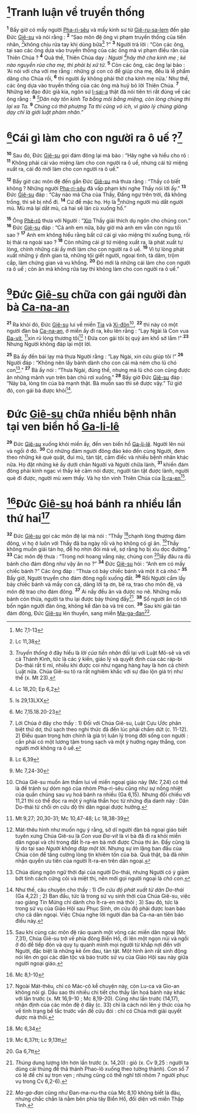 # [^1@-98687981-1dd0-4aa2-92a3-24c725b7930f]Tranh luận về truyền thống
<sup><b>1</b></sup> Bấy giờ có mấy người [Pha-ri-sêu]() và mấy kinh sư từ [Giê-ru-sa-lem]() đến gặp Đức [Giê-su]() và nói rằng : <sup><b>2</b></sup> “Sao môn đệ ông vi phạm truyền thống của tiền nhân, [^2@-98687981-1dd0-4aa2-92a3-24c725b7930f]không chịu rửa tay khi dùng bữa[^1-98687981-1dd0-4aa2-92a3-24c725b7930f] ?” <sup><b>3</b></sup> Người trả lời : “Còn các ông, tại sao các ông dựa vào truyền thống của các ông mà vi phạm điều răn của Thiên Chúa ? <sup><b>4</b></sup> Quả thế, Thiên Chúa dạy : *Ngươi [^3@-98687981-1dd0-4aa2-92a3-24c725b7930f]hãy thờ cha kính mẹ ; kẻ nào nguyền rủa cha mẹ, thì phải bị xử tử.* <sup><b>5</b></sup> Còn các ông, các ông lại bảo : ‘Ai nói với cha với mẹ rằng : những gì con có để giúp cha mẹ, đều là lễ phẩm dâng cho Chúa rồi, <sup><b>6</b></sup> thì người ấy không phải thờ cha kính mẹ nữa.’ Như thế, các ông dựa vào truyền thống của các ông mà huỷ bỏ lời Thiên Chúa. <sup><b>7</b></sup> Những kẻ đạo đức giả kia, ngôn sứ [I-sai-a]() thật đã nói tiên tri rất đúng về các ông rằng : <sup><b>8</b></sup> *[^4@-98687981-1dd0-4aa2-92a3-24c725b7930f]Dân này tôn kính Ta bằng môi bằng miệng, còn lòng chúng thì lại xa Ta.* <sup><b>9</b></sup> *Chúng có thờ phượng Ta thì cũng vô ích, vì giáo lý chúng giảng dạy chỉ là giới luật phàm nhân.”*

# [^5@-98687981-1dd0-4aa2-92a3-24c725b7930f]Cái gì làm cho con người ra ô uế ?[^2-98687981-1dd0-4aa2-92a3-24c725b7930f]
<sup><b>10</b></sup> Sau đó, Đức [Giê-su]() gọi đám đông lại mà bảo : “Hãy nghe và hiểu cho rõ : <sup><b>11</b></sup> Không phải cái vào miệng làm cho con người ra ô uế, nhưng cái từ miệng xuất ra, cái đó mới làm cho con người ra ô uế.”

<sup><b>12</b></sup> Bấy giờ các môn đệ đến gần Đức [Giê-su]() mà thưa rằng : “Thầy có biết không ? Những người [Pha-ri-sêu]() đã vấp phạm khi nghe Thầy nói lời ấy.” <sup><b>13</b></sup> Đức [Giê-su]() đáp : “Cây nào mà Cha của Thầy, Đấng ngự trên trời, đã không trồng, thì sẽ bị nhổ đi. <sup><b>14</b></sup> Cứ để mặc họ. Họ là [^6@-98687981-1dd0-4aa2-92a3-24c725b7930f]những người mù dắt người mù. Mù mà lại dắt mù, cả hai sẽ lăn cù xuống hố.”

<sup><b>15</b></sup> Ông [Phê-rô]() thưa với Người : “[Xin]() Thầy giải thích dụ ngôn cho chúng con.” <sup><b>16</b></sup> Đức [Giê-su]() đáp : “Cả anh em nữa, bây giờ mà anh em vẫn còn ngu tối sao ? <sup><b>17</b></sup> Anh em không hiểu rằng bất cứ cái gì vào miệng thì xuống bụng, rồi bị thải ra ngoài sao ? <sup><b>18</b></sup> Còn những cái gì từ miệng xuất ra, là phát xuất tự lòng, chính những cái ấy mới làm cho con người ra ô uế. <sup><b>19</b></sup> Vì tự lòng phát xuất những ý định gian tà, những tội giết người, ngoại tình, tà dâm, trộm cắp, làm chứng gian và vu khống. <sup><b>20</b></sup> Đó mới là những cái làm cho con người ra ô uế ; còn ăn mà không rửa tay thì không làm cho con người ra ô uế.”

# [^7@-98687981-1dd0-4aa2-92a3-24c725b7930f]Đức [Giê-su]() chữa con gái người đàn bà [Ca-na-an]()
<sup><b>21</b></sup> Ra khỏi đó, Đức [Giê-su]() lui về miền [Tia]() và [Xi-đôn]()[^3-98687981-1dd0-4aa2-92a3-24c725b7930f], <sup><b>22</b></sup> thì này có một người đàn bà [Ca-na-an](), ở miền ấy đi ra, kêu lên rằng : “Lạy Ngài là Con vua [Đa-vít](), [^8@-98687981-1dd0-4aa2-92a3-24c725b7930f]xin rủ lòng thương tôi[^4-98687981-1dd0-4aa2-92a3-24c725b7930f] ! Đứa con gái tôi bị quỷ ám khổ sở lắm !” <sup><b>23</b></sup> Nhưng Người không đáp lại một lời.

<sup><b>25</b></sup> Bà ấy đến bái lạy mà thưa Người rằng : “Lạy Ngài, xin cứu giúp tôi !” <sup><b>26</b></sup> Người đáp : “Không nên lấy bánh dành cho con cái mà ném cho lũ chó con[^6-98687981-1dd0-4aa2-92a3-24c725b7930f].” <sup><b>27</b></sup> Bà ấy nói : “Thưa Ngài, đúng thế, nhưng mà lũ chó con cũng được ăn những mảnh vụn trên bàn chủ rơi xuống.” <sup><b>28</b></sup> Bấy giờ Đức [Giê-su]() đáp : “Này bà, lòng tin của bà mạnh thật. Bà muốn sao thì sẽ được vậy.” Từ giờ đó, con gái bà được khỏi[^7-98687981-1dd0-4aa2-92a3-24c725b7930f].

# Đức [Giê-su]() chữa nhiều bệnh nhân tại ven biển hồ [Ga-li-lê]()
<sup><b>29</b></sup> Đức [Giê-su]() xuống khỏi miền ấy, đến ven biển hồ [Ga-li-lê](). Người lên núi và ngồi ở đó. <sup><b>30</b></sup> Có những đám người đông đảo kéo đến cùng Người, đem theo những kẻ què quặt, đui mù, tàn tật, câm điếc và nhiều bệnh nhân khác nữa. Họ đặt những kẻ ấy dưới chân Người và Người chữa lành, <sup><b>31</b></sup> khiến đám đông phải kinh ngạc vì thấy kẻ câm nói được, người tàn tật được lành, người què đi được, người mù xem thấy. Và họ tôn vinh Thiên Chúa của [Ít-ra-en]()[^8-98687981-1dd0-4aa2-92a3-24c725b7930f].

# [^9@-98687981-1dd0-4aa2-92a3-24c725b7930f]Đức [Giê-su]() hoá bánh ra nhiều lần thứ hai[^9-98687981-1dd0-4aa2-92a3-24c725b7930f]
<sup><b>32</b></sup> Đức [Giê-su]() gọi các môn đệ lại mà nói : “Thầy [^10@-98687981-1dd0-4aa2-92a3-24c725b7930f]chạnh lòng thương đám đông, vì họ ở luôn với Thầy đã ba ngày rồi và họ không có gì ăn. [^11@-98687981-1dd0-4aa2-92a3-24c725b7930f]Thầy không muốn giải tán họ, để họ nhịn đói mà về, sợ rằng họ bị xỉu dọc đường.” <sup><b>33</b></sup> Các môn đệ thưa : “Trong nơi hoang vắng này, chúng con [^12@-98687981-1dd0-4aa2-92a3-24c725b7930f]lấy đâu ra đủ bánh cho đám đông như vậy ăn no ?” <sup><b>34</b></sup> Đức [Giê-su]() hỏi : “Anh em có mấy chiếc bánh ?” Các ông đáp : “Thưa có bảy chiếc bánh và một ít cá nhỏ.” <sup><b>35</b></sup> Bấy giờ, Người truyền cho đám đông ngồi xuống đất. <sup><b>36</b></sup> Rồi Người cầm lấy bảy chiếc bánh và mấy con cá, dâng lời tạ ơn, bẻ ra, trao cho môn đệ, và môn đệ trao cho đám đông. <sup><b>37</b></sup> Ai nấy đều ăn và được no nê. Những mẩu bánh còn thừa, người ta thu lại được bảy thúng đầy[^10-98687981-1dd0-4aa2-92a3-24c725b7930f]. <sup><b>38</b></sup> Số người ăn có tới bốn ngàn người đàn ông, không kể đàn bà và trẻ con. <sup><b>39</b></sup> Sau khi giải tán đám đông, Đức [Giê-su]() lên thuyền, sang miền [Ma-ga-đan]()[^11-98687981-1dd0-4aa2-92a3-24c725b7930f].

[^1-98687981-1dd0-4aa2-92a3-24c725b7930f]: *Truyền thống* ở đây hiểu là *lời của tiền nhân* đối lại với Luật Mô-sê và với cả Thánh Kinh, tức là các ý kiến, giáo lý và quyết định của các ráp-bi Do-thái rất tỉ mỉ, nhiều khi được coi như ngang hàng hay là hơn cả chính Luật nữa. Chúa Giê-su tỏ ra rất nghiêm khắc với sự đảo lộn giá trị như thế (x. Mt 23).
[^2-98687981-1dd0-4aa2-92a3-24c725b7930f]: Lời Chúa ở đây cho thấy : 1) Đối với Chúa Giê-su, Luật Cựu Ước phân biệt thứ dơ, thứ sạch theo nghi thức đã đến lúc phải chấm dứt (c. 11-12). 2) Điều quan trọng hơn chính là giá trị luân lý trong đời sống con người : cần phải có một lương tâm trong sạch và một ý hướng ngay thẳng, con người mới không ra ô uế.
[^3-98687981-1dd0-4aa2-92a3-24c725b7930f]: Chúa Giê-su muốn âm thầm lui về miền ngoại giáo này (Mc 7,24) có thể là để tránh sự dòm ngó của nhóm Pha-ri-sêu cũng như sự nồng nhiệt của quần chúng sau vụ hoá bánh ra nhiều (Ga 6,15). Nhưng đối chiếu với 11,21 thì có thể đọc ra một ý nghĩa thần học từ những địa danh này : Dân Do-thái từ chối ơn cứu độ thì dân ngoại được hưởng.
[^4-98687981-1dd0-4aa2-92a3-24c725b7930f]: Mát-thêu hình như muốn ngụ ý rằng, sở dĩ người đàn bà ngoại giáo biết tuyên xưng Chúa Giê-su là *Con vua Đa-vít* là vì bà đã đi ra khỏi miền dân ngoại và chỉ trong đất Ít-ra-en bà mới được Chúa thi ân. Đấy cũng là lý do tại sao *Người không đáp một lời*. Nhưng sự im lặng ban đầu của Chúa còn để tăng cường lòng tin khiêm tốn của bà. Quả thật, bà đã nhìn nhận quyền ưu tiên của người Ít-ra-en trên dân ngoại.
[^6-98687981-1dd0-4aa2-92a3-24c725b7930f]: Chúa dùng ngôn ngữ thời đại của người Do-thái, nhưng Người có ý giảm bớt tính cách cứng cỏi và miệt thị, nên mới gọi người ngoại là *chó con*.
[^7-98687981-1dd0-4aa2-92a3-24c725b7930f]: Như thế, câu chuyện cho thấy : 1) *Ơn cứu độ phát xuất từ dân Do-thái* (Ga 4,22) ; 2) Ban đầu, tức là trong sứ vụ sinh thời của Chúa Giê-su, việc rao giảng Tin Mừng chỉ dành cho Ít-ra-en mà thôi ; 3) Sau đó, tức là trong sứ vụ của Giáo Hội sau Phục Sinh, ơn cứu độ phải được loan báo cho cả dân ngoại. Việc Chúa nghe lời người đàn bà Ca-na-an tiên báo điều này.
[^8-98687981-1dd0-4aa2-92a3-24c725b7930f]: Sau khi cùng các môn đệ rảo quanh một vòng các miền dân ngoại (Mc 7,31), Chúa Giê-su trở về phía đông Biển Hồ, đi lên một ngọn núi và ngồi ở đó để tiếp đón và quy tụ quanh mình mọi người từ khắp nơi đến với Người, đặc biệt là những kẻ ốm đau, tàn tật. Một hình ảnh rất sinh động nói lên ơn gọi các dân tộc và báo trước sứ vụ của Giáo Hội sau này giữa người ngoại giáo.
[^9-98687981-1dd0-4aa2-92a3-24c725b7930f]: Ngoài Mát-thêu, chỉ có Mác-cô kể chuyện này, còn Lu-ca và Gio-an không nói gì. Dầu sao thì nhiều chi tiết cho thấy lần hoá bánh này khác với lần trước (x. Mt 16,9-10 ; Mc 8,19-20). Cũng như lần trước (14,17), nhận định của các môn đệ ở đây (c. 33) chỉ là cách nói lên ý thức của họ về tình trạng bế tắc trước vấn đề cứu đói : chỉ có Chúa mới giải quyết được mà thôi.
[^10-98687981-1dd0-4aa2-92a3-24c725b7930f]: *Thúng* dung lượng lớn hơn lần trước (x. 14,20) : giỏ (x. Cv 9,25 : người ta dùng cái thúng để thả thánh Phao-lô xuống theo tường thành). Con số 7 có lẽ để chỉ sự trọn vẹn ; nhưng cũng có thể nghĩ tới nhóm 7 người phục vụ trong Cv 6,2-6).
[^11-98687981-1dd0-4aa2-92a3-24c725b7930f]: *Ma-ga-đan* cũng như Đan-ma-nu-tha của Mc 8,10 không biết là đâu, nhưng chắc chắn là nằm bên phía tây Biển Hồ, đối diện với miền Thập Tỉnh.
[^1@-98687981-1dd0-4aa2-92a3-24c725b7930f]: Mc 7,1-13
[^2@-98687981-1dd0-4aa2-92a3-24c725b7930f]: Lc 11,38
[^3@-98687981-1dd0-4aa2-92a3-24c725b7930f]: Lc 18,20; Ep 6,2
[^4@-98687981-1dd0-4aa2-92a3-24c725b7930f]: Is 29,13LXX
[^5@-98687981-1dd0-4aa2-92a3-24c725b7930f]: Mc 7,15.18.20-23
[^6@-98687981-1dd0-4aa2-92a3-24c725b7930f]: Lc 6,39
[^7@-98687981-1dd0-4aa2-92a3-24c725b7930f]: Mc 7,24-30
[^8@-98687981-1dd0-4aa2-92a3-24c725b7930f]: Mt 9,27; 20,30-31; Mc 10,47-48; Lc 18,38-39
[^9@-98687981-1dd0-4aa2-92a3-24c725b7930f]: Mc 8,1-10
[^10@-98687981-1dd0-4aa2-92a3-24c725b7930f]: Mc 6,34
[^11@-98687981-1dd0-4aa2-92a3-24c725b7930f]: Mc 6,37tt; Lc 9,13tt
[^12@-98687981-1dd0-4aa2-92a3-24c725b7930f]: Ga 6,7tt